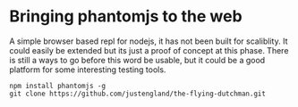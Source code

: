# Bringing phantomjs to the web
A simple browser based repl for nodejs, it has not been built for scaliblity. It could easily be extended but its just a proof of concept at this phase. There is still a ways to go before this word be usable, but it could be a good platform for some interesting testing tools.

  ```Shell
  npm install phantomjs -g
  git clone https://github.com/justengland/the-flying-dutchman.git
```
